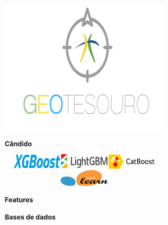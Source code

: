 <p align="center">
  <img width="770" height="400" src="https://github.com/pbizil/geotesouro/blob/main/imgs/2.png">
</p>

## Cândido

<p align="center">
  <img width="150" height="50" src="https://github.com/pbizil/geotesouro/blob/main/imgs/xgboost.png"><img width="150" height="50" src="https://github.com/pbizil/geotesouro/blob/main/imgs/lightgbm.png"><img width="150" height="50" src="https://github.com/pbizil/geotesouro/blob/main/imgs/catboost.png"><img width="150" height="50" src="https://github.com/pbizil/geotesouro/blob/main/imgs/sklearn.png">
</p>


## Features

## Bases de dados



